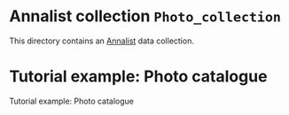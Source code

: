 # Annalist collection `Photo_collection`

This directory contains an [Annalist](http://annalist.net) data collection.

# Tutorial example: Photo catalogue

Tutorial example: Photo catalogue
